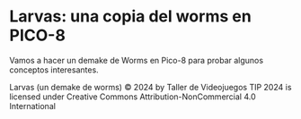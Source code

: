 # Larvas: una copia del worms en PICO-8

Vamos a hacer un demake de Worms en Pico-8 para probar algunos conceptos interesantes.

Larvas (un demake de worms) © 2024 by Taller de Videojuegos TIP 2024 is licensed under Creative Commons Attribution-NonCommercial 4.0 International
